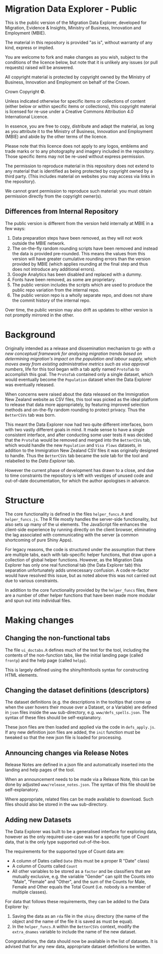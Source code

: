 # Migration Data Explorer - Public

This is the public version of the Migration Data Explorer, developed
for Migration, Evidence & Insights, Ministry of Business, Innovation
and Employment (MBIE).

The material in this repository is provided "as is", without warranty
of any kind, express or implied.

You are welcome to fork and make changes as you wish, subject to the
conditions of the licence below, but note that it is unlikely any
issues (or pull requests) raised will be answered.

All copyright material is protected by copyright owned by the Ministry
of Business, Innovation and Employment on behalf of the Crown.

Crown Copyright &copy;.

Unless indicated otherwise for specific items or collections of
content (either below or within specific items or collections), this
copyright material is licensed for re-use under a Creative Commons
Attribution 4.0 International Licence.

In essence, you are free to copy, distribute and adapt the material,
as long as you attribute it to the Ministry of Business, Innovation
and Employment (MBIE) and abide by the other terms of the licence.

Please note that this licence does not apply to any logos, emblems and
trade marks or to any photography and imagery included in the
repository. Those specific items may not be re-used without express
permission.

The permission to reproduce material in this repository does not
extend to any material that is identified as being protected by
copyright owned by a third party. (This includes material on websites
you may access via links in the repository).

We cannot grant permission to reproduce such material: you must obtain
permission directly from the copyright owner(s).

## Differences from Internal Repository

The public version is different from the version held internally at
MBIE in a few ways:

1. Data preparation steps have been removed, as they will not work
   outside the MBIE network.
2. The on-the-fly random rounding scripts have been removed and
   instead the data is provided pre-rounded. This means the values
   from this version will have greater cumulative rounding errors than
   the version provided by MBIE (which applies rounding at the final
   step and thus does not introduce any additional errors).
3. Google Analytics has been disabled and replaced with a dummy.
4. Fonts have been removed, as some are proprietary.
5. The public version includes the scripts which are used to produce
   the public repo variation from the internal repo.
6. The public version repo is a wholly separate repo, and does not
   share the commit history of the internal repo.

Over time, the public version may also drift as updates to either
version is not promptly mirrored in the other.

# Background

Originally intended as a release and dissemination mechanism to go
with *a new conceptual framework for analysing migration trends based
on determining migration's impact on the population and labour supply,
which moves away from existing administrative metrics such as visa
approval numbers*, life for this tool began with a tab aptly named
`ProtoTab` to accomplish this goal. The `ProtoTab` contained only a
single dataset, which would eventually become the `Population` dataset
when the Data Explorer was eventually released.

When concerns were raised about the data released on the Immigration
New Zealand website as CSV files, this tool was picked as the ideal
platform to release that data more appropriately, by featuring
improved selection methods and on-the-fly random rounding to protect
privacy. Thus the `BetterCSVs` tab was born.

This meant the Data Explorer now had two quite different interfaces,
born with two vastly different goals in mind. It made sense to have a
single consistent interface, and after conducting some user tests it
was decided that the `ProtoTab` would be removed and merged into the
`BetterCSVs` tab, which would handle the new `Population` and `Visa
Flows` datasets, in addition to the Immigration New Zealand CSV files
it was originally designed to handle. Thus the `BetterCSVs` tab became
the sole tab for the tool and relabelled to the *Data Explorer* tab.

However the current phase of development has drawn to a close, and due
to time constraints the repository is left with vestiges of unused
code and out-of-date documentation, for which the author apologises in
advance.

# Structure

The core functionality is defined in the files `helper_funcs.R` and
`helper_funcs.js`. The R file mostly handles the server-side
functionality, but also sets up many of the ui elements. The
JavaScript file enhances the client-side experience by running
directly on the client browser, eliminating the lag associated with
communicating with the server (a common shortcoming of pure Shiny
Apps).

For legacy reasons, the code is structured under the assumption that
there are multiple tabs, each with tab-specific helper functions, that
draw upon a collection of global helper functions. However, as the
Migration Data Explorer has only one real functional tab (the Data
Explorer tab) this separation unfortunately adds unnecessary
confusion. A code re-factor would have resolved this issue, but as
noted above this was not carried out due to various constraints.

In addition to the core functionality provided by the `helper_funcs`
files, there are a number of other helper functions that have been
made more modular and spun out into individual files.

# Making changes

## Changing the non-functional tabs

The file `ui_doctabs.R` defines much of the text for the tool,
including the contents of the non-function tabs, like the initial
landing page (called `frontp`) and the help page (called `helpp`).

This is largely defined using the shiny/htmltools syntax for
constructing HTML elements.

## Changing the dataset definitions (descriptors)

The dataset definitions (e.g. the descriptions in the tooltips that
come up when the user hovers their mouse over a Dataset, or a
Variable) are defined in `json` files inside the `www` sub-directory,
e.g. `www/defs_spells.json`. The syntax of these files should be
self-explanatory.

These json files are then loaded and applied via the code in
`defs_apply.js`. If any new definition json files are added, the
`init` function must be tweaked so that the new json file is loaded
for processing.

## Announcing changes via Release Notes

Release Notes are defined in a json file and automatically inserted
into the landing and help pages of the tool.

When an announcement needs to be made via a Release Note, this can be
done by adjusted `www/release_notes.json`. The syntax of this file
should be self-explanatory.

Where appropriate, related files can be made available to download.
Such files should also be stored in the `www` sub-directory.

## Adding new Datasets

The Data Explorer was built to be a generalised interface for
exploring data, however as the only required use-case was for a
specific type of Count data, that is the only type supported
out-of-the-box.

The requirements for the supported type of Count data are:

* A column of Dates called `Date` (this must be a proper R "Date"
  class)
* A column of Counts called `Count`
* All other variables to be stored as a `factor` and be classifiers
  that are mutually exclusive, e.g. the variable "Gender" can split
  the Counts into "Male", "Female" and "Other", and the sum of the
  Counts for Male, Female and Other equals the Total Count (i.e.
  nobody is a member of multiple classes).

For data that follows these requirements, they can be added to the
Data Explorer by:

1. Saving the data as an `rda` file in the `shiny` directory (the name
of the object and the name of the file it is saved as must be equal).
2. In the `helper_funcs.R` within the `BetterCSVs` context, modify the
`extra_dnames` variable to include the name of the new dataset.

Congratulations, the data should now be available in the list of
datasets. It is advised that for any new data, appropriate dataset
definitions be written.
